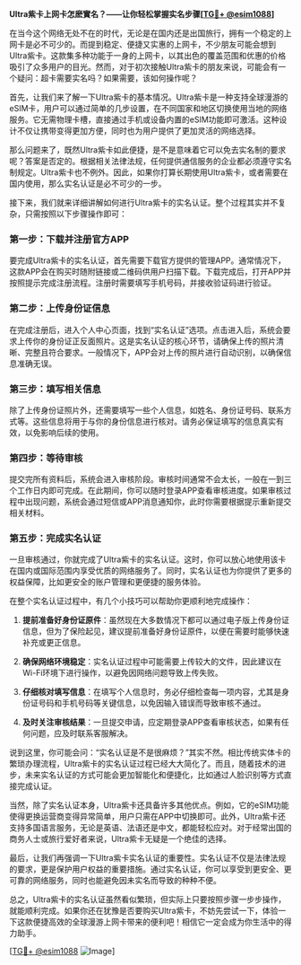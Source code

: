 **Ultra紫卡上网卡怎麽實名？——让你轻松掌握实名步骤[[TG💪+ @esim1088](https://t.me/s/esim1088)]**

在当今这个网络无处不在的时代，无论是在国内还是出国旅行，拥有一个稳定的上网卡是必不可少的。而提到稳定、便捷又实惠的上网卡，不少朋友可能会想到Ultra紫卡。这款集多种功能于一身的上网卡，以其出色的覆盖范围和优惠的价格吸引了众多用户的目光。然而，对于初次接触Ultra紫卡的朋友来说，可能会有一个疑问：超卡需要实名吗？如果需要，该如何操作呢？

首先，让我们来了解一下Ultra紫卡的基本情况。Ultra紫卡是一种支持全球漫游的eSIM卡，用户可以通过简单的几步设置，在不同国家和地区切换使用当地的网络服务。它无需物理卡槽，直接通过手机或设备内置的eSIM功能即可激活。这种设计不仅让携带变得更加方便，同时也为用户提供了更加灵活的网络选择。

那么问题来了，既然Ultra紫卡如此便捷，是不是意味着它可以免去实名制的要求呢？答案是否定的。根据相关法律法规，任何提供通信服务的企业都必须遵守实名制规定。Ultra紫卡也不例外。因此，如果你打算长期使用Ultra紫卡，或者需要在国内使用，那么实名认证是必不可少的一步。

接下来，我们就来详细讲解如何进行Ultra紫卡的实名认证。整个过程其实并不复杂，只需按照以下步骤操作即可：

### **第一步：下载并注册官方APP**
要完成Ultra紫卡的实名认证，首先需要下载官方提供的管理APP。通常情况下，这款APP会在购买时随附链接或二维码供用户扫描下载。下载完成后，打开APP并按照提示完成注册流程。注册时需要填写手机号码，并接收验证码进行验证。

### **第二步：上传身份证信息**
在完成注册后，进入个人中心页面，找到“实名认证”选项。点击进入后，系统会要求上传你的身份证正反面照片。这是实名认证的核心环节，请确保上传的照片清晰、完整且符合要求。一般情况下，APP会对上传的照片进行自动识别，以确保信息准确无误。

### **第三步：填写相关信息**
除了上传身份证照片外，还需要填写一些个人信息，如姓名、身份证号码、联系方式等。这些信息将用于与你的身份信息进行核对。请务必保证填写的信息真实有效，以免影响后续的使用。

### **第四步：等待审核**
提交完所有资料后，系统会进入审核阶段。审核时间通常不会太长，一般在一到三个工作日内即可完成。在此期间，你可以随时登录APP查看审核进度。如果审核过程中出现问题，系统会通过短信或APP消息通知你，此时你需要根据提示重新提交相关材料。

### **第五步：完成实名认证**
一旦审核通过，你就完成了Ultra紫卡的实名认证。这时，你可以放心地使用该卡在国内或国际范围内享受优质的网络服务了。同时，实名认证也为你提供了更多的权益保障，比如更安全的账户管理和更便捷的服务体验。

在整个实名认证过程中，有几个小技巧可以帮助你更顺利地完成操作：

1. **提前准备好身份证原件**：虽然现在大多数情况下都可以通过电子版上传身份证信息，但为了保险起见，建议提前准备好身份证原件，以便在需要时能够快速补充或更正信息。
   
2. **确保网络环境稳定**：实名认证过程中可能需要上传较大的文件，因此建议在Wi-Fi环境下进行操作，以避免因网络问题导致上传失败。

3. **仔细核对填写信息**：在填写个人信息时，务必仔细检查每一项内容，尤其是身份证号码和手机号码等关键信息，以免因输入错误而导致审核不通过。

4. **及时关注审核结果**：一旦提交申请，应定期登录APP查看审核状态，如果有任何问题，应及时联系客服解决。

说到这里，你可能会问：“实名认证是不是很麻烦？”其实不然。相比传统实体卡的繁琐办理流程，Ultra紫卡的实名认证过程已经大大简化了。而且，随着技术的进步，未来实名认证的方式可能会更加智能化和便捷化，比如通过人脸识别等方式直接完成认证。

当然，除了实名认证本身，Ultra紫卡还具备许多其他优点。例如，它的eSIM功能使得更换运营商变得异常简单，用户只需在APP中切换即可。此外，Ultra紫卡还支持多国语言服务，无论是英语、法语还是中文，都能轻松应对。对于经常出国的商务人士或旅行爱好者来说，Ultra紫卡无疑是一个绝佳的选择。

最后，让我们再强调一下Ultra紫卡实名认证的重要性。实名认证不仅是法律法规的要求，更是保护用户权益的重要措施。通过实名认证，你可以享受到更安全、更可靠的网络服务，同时也能避免因未实名而导致的种种不便。

总之，Ultra紫卡的实名认证虽然看似繁琐，但实际上只要按照步骤一步步操作，就能顺利完成。如果你还在犹豫是否要购买Ultra紫卡，不妨先尝试一下，体验一下这款便捷高效的全球漫游上网卡带来的便利吧！相信它一定会成为你生活中的得力助手。

[[TG💪+ @esim1088](https://t.me/s/esim1088) ![Image](https://i.postimg.cc/4NQfJmqS/Snipaste-2025-05-13-00-14-12.png)]